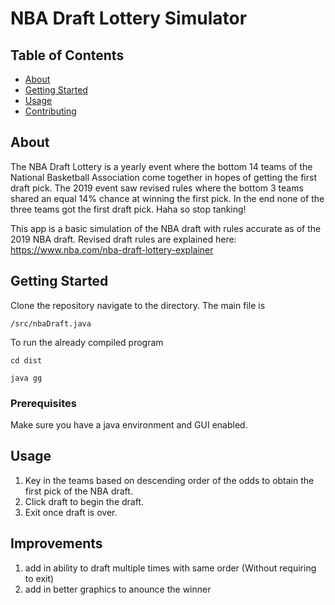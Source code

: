 # NBA Draft Lottery Simulator

## Table of Contents
+ [About](#about)
+ [Getting Started](#getting_started)
+ [Usage](#usage)
+ [Contributing](../CONTRIBUTING.md)

## About <a name = "about"></a>
The NBA Draft Lottery is a yearly event where the bottom 14 teams of the National Basketball Association come together in hopes of getting the first draft pick. The 2019 event saw revised rules where the bottom 3 teams shared an equal 14% chance at winning the first pick. In the end none of the three teams got the first draft pick. Haha so stop tanking!


This app is a basic simulation of the NBA draft with rules accurate as of the 2019 NBA draft. Revised draft rules are explained here: https://www.nba.com/nba-draft-lottery-explainer

## Getting Started <a name = "getting_started"></a>
Clone the repository navigate to the directory. The main file is 

```
/src/nbaDraft.java
```

To run the already compiled program 

```
cd dist

java gg
```

### Prerequisites

Make sure you have a java environment and GUI enabled.


## Usage <a name = "usage"></a>

1) Key in the teams based on descending order of the odds to obtain the first pick of the NBA draft.
2) Click draft to begin the draft.
3) Exit once draft is over.


## Improvements

1) add in ability to draft multiple times with same order (Without requiring to exit)
2) add in better graphics to anounce the winner

